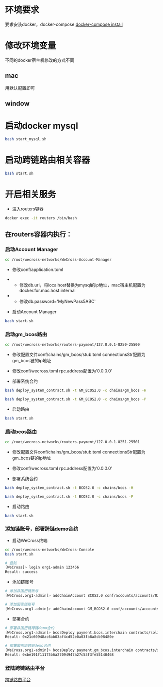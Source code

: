 # 环境要求
要求安装docker，docker-compose
[docker-compose install](https://docs.docker.com/compose/install/)

# 修改环境变量
不同的docker宿主机修改的方式不同
## mac
用默认配置即可
## window


# 启动docker mysql
``` sh
bash start_mysql.sh
```

# 启动跨链路由相关容器
``` sh
bash start.sh
```

# 开启相关服务
- 进入routers容器
``` sh
docker exec -it routers /bin/bash
```

## 在routers容器内执行：
### 启动Account Manager
``` sh
cd /root/wecross-networks/WeCross-Account-Manager
```
- 修改conf/application.toml
- - 修改db.url，将localhost替换为mysql的ip地址，mac宿主机配置为docker.for.mac.host.internal
- - 修改db.password='MyNewPass5ABC'

- 启动Account Manager
``` sh
bash start.sh
```

### 启动gm_bcos路由
``` sh
cd /root/wecross-networks/routers-payment/127.0.0.1-8250-25500
```

- 修改配置文件conf/chains/gm_bcos/stub.toml
  connectionsStr配置为gm_bcos链的ip地址
- 修改conf/wecross.toml
  rpc.address配置为'0.0.0.0'

- 部署系统合约
``` sh
bash deploy_system_contract.sh -t GM_BCOS2.0 -c chains/gm_bcos -H

bash deploy_system_contract.sh -t GM_BCOS2.0 -c chains/gm_bcos -P
```

- 启动路由
``` sh
bash start.sh
```

### 启动bcos路由
``` sh
cd /root/wecross-networks/routers-payment/127.0.0.1-8251-25501
```

- 修改配置文件conf/chains/gm_bcos/stub.toml
  connectionsStr配置为gm_bcos链的ip地址
- 修改conf/wecross.toml
  rpc.address配置为'0.0.0.0'

- 部署系统合约
``` sh
bash deploy_system_contract.sh -t BCOS2.0 -c chains/bcos -H

bash deploy_system_contract.sh -t BCOS2.0 -c chains/bcos -P
```

- 启动路由
``` sh
bash start.sh
```

### 添加链账号，部署跨链demo合约
- 启动WeCross终端
``` sh
cd /root/wecross-networks/WeCross-Console
bash start.sh

# 登陆
[WeCross]> login org1-admin 123456
Result: success
```

- 添加链账号
``` sh
# 添加非国密链账号
[WeCross.org1-admin]> addChainAccount BCOS2.0 conf/accounts/accounts/0x0ef0fb979948debde15a0d64795c18e6e22dbfb6.public.pem conf/accounts/accounts/0x0ef0fb979948debde15a0d64795c18e6e22dbfb6.pem 0x0ef0fb979948debde15a0d64795c18e6e22dbfb6 true

# 添加国密链账号
[WeCross.org1-admin]> addChainAccount GM_BCOS2.0 conf/accounts/accounts_gm/0x48853e1f42f582692b02ebd3d04987e28cffec28.public.pem conf/accounts/accounts_gm/0x48853e1f42f582692b02ebd3d04987e28cffec28.pem 0x48853e1f42f582692b02ebd3d04987e28cffec28 true

```


- 部署合约
``` sh
# 部署非国密链跨链demo合约
[WeCross.org1-admin]> bcosDeploy payment.bcos.interchain contracts/solidity/InterchainSample.sol InterchainSample 1.0
Result: 0x21c60948ac6ab03af4cd52e0a03fa8a8cb98480e

# 部署国密链跨链demo合约
[WeCross.org1-admin]> bcosDeploy payment.gm_bcos.interchain contracts/solidity/InterchainSample.sol InterchainSample 1.0
Result: 0xbe191f11175b6a27094947a27c53f3fe55140468
```

### 登陆跨链路由平台
[跨链路由平台](http://localhost:8250/s/index.html#/home)


